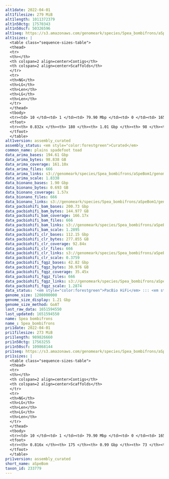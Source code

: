 ```yaml
---
alt1date: 2022-04-01
alt1filesize: 279 MiB
alt1length: 1011372379
alt1n50ctg: 17570343
alt1n50scf: 50326596
alt1seq: https://s3.amazonaws.com/genomeark/species/Spea_bombifrons/aSpeBom1/assembly_curated/aSpeBom1.alt.cur.20220401.fasta.gz
alt1sizes: |
  <table class="sequence-sizes-table">
  <thead>
  <tr>
  <th></th>
  <th colspan=2 align=center>Contigs</th>
  <th colspan=2 align=center>Scaffolds</th>
  </tr>
  <tr>
  <th>NG</th>
  <th>LG</th>
  <th>Len</th>
  <th>LG</th>
  <th>Len</th>
  </tr>
  </thead>
  <tbody>
  <tr><td> 10 </td><td> 1 </td><td> 79.90 Mbp </td><td> 0 </td><td> 165.48 Mbp </td></tr>  <tr><td> 20 </td><td> 3 </td><td> 53.27 Mbp </td><td> 1 </td><td> 132.52 Mbp </td></tr>  <tr><td> 30 </td><td> 5 </td><td> 45.05 Mbp </td><td> 2 </td><td> 112.72 Mbp </td></tr>  <tr><td> 40 </td><td> 9 </td><td> 21.17 Mbp </td><td> 3 </td><td> 109.39 Mbp </td></tr>  <tr style="background-color:#cccccc;"><td> 50 </td><td> 15 </td><td> 17.57 Mbp </td><td> 5 </td><td> 50.33 Mbp </td></tr>  <tr><td> 60 </td><td> 24 </td><td> 9.88 Mbp </td><td> 7 </td><td> 39.45 Mbp </td></tr>  <tr><td> 70 </td><td> 39 </td><td> 5.63 Mbp </td><td> 11 </td><td> 25.66 Mbp </td></tr>  <tr><td> 80 </td><td> 74 </td><td> 1.74 Mbp </td><td> 20 </td><td> 6.53 Mbp </td></tr>  <tr><td> 90 </td><td> 0 </td><td>  </td><td> 0 </td><td>  </td></tr>  <tr><td> 100 </td><td> 0 </td><td>  </td><td> 0 </td><td>  </td></tr>  </tbody>
  <tfoot>
  <tr><th> 0.832x </th><th> 180 </th><th> 1.01 Gbp </th><th> 98 </th><th> 1.01 Gbp </th></tr>
  </tfoot>
  </table>
alt1version: assembly_curated
assembly_status: <em style="color:forestgreen">Curated</em>
common_name: plains spadefoot toad
data_arima_bases: 194.61 Gbp
data_arima_bytes: 98.838 GB
data_arima_coverage: 161.10x
data_arima_files: 666
data_arima_links: s3://genomeark/species/Spea_bombifrons/aSpeBom1/genomic_data/arima/<br>
data_arima_scale: 1.8338
data_bionano_bases: 1.90 Gbp
data_bionano_bytes: 0.693 GB
data_bionano_coverage: 1.57x
data_bionano_files: 666
data_bionano_links: s3://genomeark/species/Spea_bombifrons/aSpeBom1/genomic_data/bionano/<br>
data_pacbiohifi_bam_bases: 200.73 Gbp
data_pacbiohifi_bam_bytes: 144.977 GB
data_pacbiohifi_bam_coverage: 166.17x
data_pacbiohifi_bam_files: 666
data_pacbiohifi_bam_links: s3://genomeark/species/Spea_bombifrons/aSpeBom1/genomic_data/pacbio_hifi/<br>
data_pacbiohifi_bam_scale: 1.2895
data_pacbiohifi_clr_bases: 112.15 Gbp
data_pacbiohifi_clr_bytes: 277.855 GB
data_pacbiohifi_clr_coverage: 92.84x
data_pacbiohifi_clr_files: 666
data_pacbiohifi_clr_links: s3://genomeark/species/Spea_bombifrons/aSpeBom1/genomic_data/pacbio_hifi/<br>
data_pacbiohifi_clr_scale: 0.3759
data_pacbiohifi_fqgz_bases: 42.82 Gbp
data_pacbiohifi_fqgz_bytes: 30.976 GB
data_pacbiohifi_fqgz_coverage: 35.45x
data_pacbiohifi_fqgz_files: 666
data_pacbiohifi_fqgz_links: s3://genomeark/species/Spea_bombifrons/aSpeBom1/genomic_data/pacbio_hifi/<br>
data_pacbiohifi_fqgz_scale: 1.2874
data_status: '<em style="color:forestgreen">PacBio HiFi</em> ::: <em style="color:forestgreen">Bionano</em> ::: <em style="color:forestgreen">Arima</em>'
genome_size: 1208000000
genome_size_display: 1.21 Gbp
genome_size_method: GoAT
last_raw_data: 1651594550
last_updated: 1651594550
name: Spea bombifrons
name_: Spea_bombifrons
pri1date: 2022-04-01
pri1filesize: 273 MiB
pri1length: 989826660
pri1n50ctg: 17563255
pri1n50scf: 109868144
pri1seq: https://s3.amazonaws.com/genomeark/species/Spea_bombifrons/aSpeBom1/assembly_curated/aSpeBom1.pri.cur.20220401.fasta.gz
pri1sizes: |
  <table class="sequence-sizes-table">
  <thead>
  <tr>
  <th></th>
  <th colspan=2 align=center>Contigs</th>
  <th colspan=2 align=center>Scaffolds</th>
  </tr>
  <tr>
  <th>NG</th>
  <th>LG</th>
  <th>Len</th>
  <th>LG</th>
  <th>Len</th>
  </tr>
  </thead>
  <tbody>
  <tr><td> 10 </td><td> 1 </td><td> 79.90 Mbp </td><td> 0 </td><td> 165.48 Mbp </td></tr>  <tr><td> 20 </td><td> 3 </td><td> 53.27 Mbp </td><td> 1 </td><td> 143.22 Mbp </td></tr>  <tr><td> 30 </td><td> 5 </td><td> 45.05 Mbp </td><td> 2 </td><td> 123.69 Mbp </td></tr>  <tr><td> 40 </td><td> 9 </td><td> 21.17 Mbp </td><td> 3 </td><td> 114.15 Mbp </td></tr>  <tr style="background-color:#cccccc;"><td> 50 </td><td> 15 </td><td style="background-color:#88ff88;"> 17.56 Mbp </td><td> 4 </td><td style="background-color:#88ff88;"> 109.87 Mbp </td></tr>  <tr><td> 60 </td><td> 24 </td><td> 9.88 Mbp </td><td> 6 </td><td> 47.42 Mbp </td></tr>  <tr><td> 70 </td><td> 39 </td><td> 5.61 Mbp </td><td> 9 </td><td> 41.78 Mbp </td></tr>  <tr><td> 80 </td><td> 83 </td><td> 1.18 Mbp </td><td> 12 </td><td> 29.27 Mbp </td></tr>  <tr><td> 90 </td><td> 0 </td><td>  </td><td> 0 </td><td>  </td></tr>  <tr><td> 100 </td><td> 0 </td><td>  </td><td> 0 </td><td>  </td></tr>  </tbody>
  <tfoot>
  <tr><th> 0.816x </th><th> 175 </th><th> 0.99 Gbp </th><th> 73 </th><th> 0.99 Gbp </th></tr>
  </tfoot>
  </table>
pri1version: assembly_curated
short_name: aSpeBom
taxon_id: 233779
---
```

